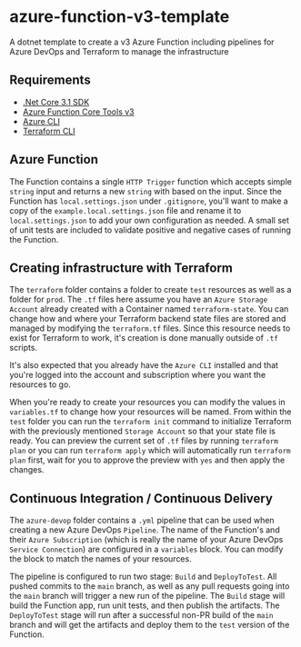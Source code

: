 # azure-function-v3-template

A dotnet template to create a v3 Azure Function including pipelines for Azure DevOps and Terraform to manage the infrastructure

## Requirements

- [.Net Core 3.1 SDK](https://dotnet.microsoft.com/download/dotnet/3.1)
- [Azure Function Core Tools v3](https://www.npmjs.com/package/azure-functions-core-tools)
- [Azure CLI](https://docs.microsoft.com/en-us/cli/azure/install-azure-cli)
- [Terraform CLI](https://www.terraform.io/downloads.html)

## Azure Function

The Function contains a single `HTTP Trigger` function which accepts simple `string` input and returns a new `string` with based on the input. Since the Function has `local.settings.json` under `.gitignore`, you'll want to make a copy of the `example.local.settings.json` file and rename it to `local.settings.json` to add your own configuration as needed. A small set of unit tests are included to validate positive and negative cases of running the Function.

## Creating infrastructure with Terraform

The `terraform` folder contains a folder to create `test` resources as well as a folder for `prod`. The `.tf` files here assume you have an `Azure Storage Account` already created with a Container named `terraform-state`. You can change how and where your Terraform backend state files are stored and managed by modifying the `terraform.tf` files. Since this resource needs to exist for Terraform to work, it's creation is done manually outside of `.tf` scripts.

It's also expected that you already have the `Azure CLI` installed and that you're logged into the account and subscription where you want the resources to go.

When you're ready to create your resources you can modify the values in `variables.tf` to change how your resources will be named. From within the `test` folder you can run the `terraform init` command to initialize Terraform with the previously mentioned `Storage Account` so that your state file is ready. You can preview the current set of `.tf` files by running `terraform plan` or you can run `terraform apply` which will automatically run `terraform plan` first, wait for you to approve the preview with `yes` and then apply the changes.

## Continuous Integration / Continuous Delivery

The `azure-devop` folder contains a `.yml` pipeline that can be used when creating a new Azure DevOps `Pipeline`. The name of the Function's and their `Azure Subscription` (which is really the name of your Azure DevOps `Service Connection`) are configured in a `variables` block. You can modify the block to match the names of your resources.

The pipeline is configured to run two stage: `Build` and `DeployToTest`. All pushed commits to the `main` branch, as well as any pull requests going into the `main` branch will trigger a new run of the pipeline. The `Build` stage will build the Function app, run unit tests, and then publish the artifacts. The `DeployToTest` stage will run after a successful non-PR build of the `main` branch and will get the artifacts and deploy them to the `test` version of the Function.

